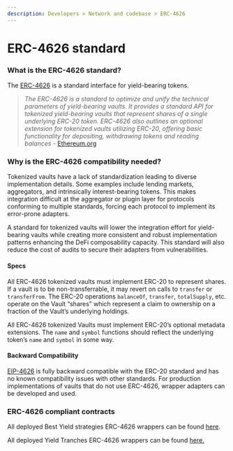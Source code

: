 ```yaml
---
description: Developers > Network and codebase > ERC-4626
---
```


# ERC-4626 standard

### What is the ERC-4626 standard?

The [ERC-4626](https://eips.ethereum.org/EIPS/eip-4626) is a standard interface for yield-bearing tokens.&#x20;

> _The ERC-4626 is a standard to optimize and unify the technical parameters of yield-bearing vaults. It provides a standard API for tokenized yield-bearing vaults that represent shares of a single underlying ERC-20 token. ERC-4626 also outlines an optional extension for tokenized vaults utilizing ERC-20, offering basic functionality for depositing, withdrawing tokens and reading balances_ - [Ethereum.org](https://ethereum.org/en/developers/docs/standards/tokens/erc-4626/)

### Why is the ERC-4626 compatibility needed?

Tokenized vaults have a lack of standardization leading to diverse implementation details. Some examples include lending markets, aggregators, and intrinsically interest-bearing tokens. This makes integration difficult at the aggregator or plugin layer for protocols conforming to multiple standards, forcing each protocol to implement its error-prone adapters.

A standard for tokenized vaults will lower the integration effort for yield-bearing vaults while creating more consistent and robust implementation patterns enhancing the DeFi composability capacity. This standard will also reduce the cost of audits to secure their adapters from vulnerabilities.

#### Specs

All ERC-4626 tokenized vaults must implement ERC-20 to represent shares. If a vault is to be non-transferrable, it may revert on calls to `transfer` or `transferFrom`. The ERC-20 operations `balanceOf`, `transfer`, `totalSupply`, etc. operate on the Vault “shares” which represent a claim to ownership on a fraction of the Vault’s underlying holdings.

All ERC-4626 tokenized Vaults must implement ERC-20’s optional metadata extensions. The `name` and `symbol` functions should reflect the underlying token’s `name` and `symbol` in some way.

#### Backward Compatibility <a href="#backwards-compatibility" id="backwards-compatibility"></a>

[EIP-4626](https://github.com/ethereum/EIPs/pull/4626) is fully backward compatible with the ERC-20 standard and has no known compatibility issues with other standards. For production implementations of vaults that do not use ERC-4626, wrapper adapters can be developed and used.

### ERC-4626 compliant contracts

All deployed Best Yield strategies ERC-4626 wrappers can be found [here](../best-yield/deployed-contracts.md#erc-4626-wrappers-for-best-yield-tokens).

All deployed Yield Tranches ERC-4626 wrappers can be found [here.](../yield-tranches/deployed-contracts/#erc-4626-wrappers-for-tranche-tokens)
